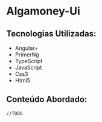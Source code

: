 # Algamoney-Ui

## Tecnologias Utilizadas:
* Angular+ 
* PrimerNg
* TypeScript
* JavaScript
* Css3
* Html5


## Conteúdo Abordado:
```sh
//TODO
```
